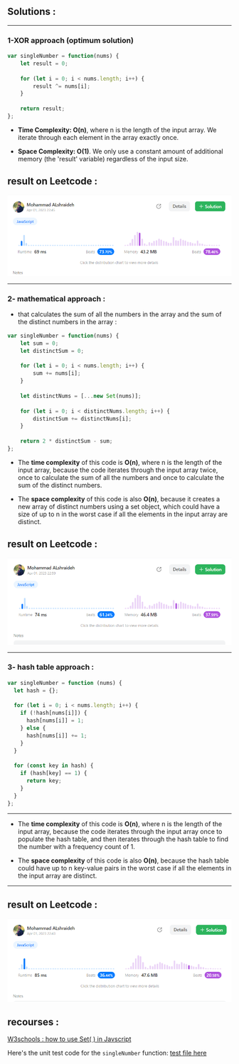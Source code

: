 ## Solutions :
---- 
###  1-XOR approach (optimum solution)
```js
var singleNumber = function(nums) {
    let result = 0;
    
    for (let i = 0; i < nums.length; i++) {
        result ^= nums[i];
    }
    
    return result;
};
```
- **Time Complexity: O(n)**,
  where n is the length of the input array.
 We iterate through each element in the array exactly once.

- **Space Complexity: O(1)**.
  We only use a constant amount of additional memory (the 'result' variable) regardless of the input size.

## result on Leetcode : 
   ![singleNumber](../assets/singleNumberXOR.png)

-------- 

###  **2-** mathematical approach :
 -  that calculates the sum of all the numbers in the array and the sum of the distinct numbers in the array :


```js
var singleNumber = function(nums) {
    let sum = 0;
    let distinctSum = 0;
    
    for (let i = 0; i < nums.length; i++) {
        sum += nums[i];
    }
    
    let distinctNums = [...new Set(nums)];
    
    for (let i = 0; i < distinctNums.length; i++) {
        distinctSum += distinctNums[i];
    }
    
    return 2 * distinctSum - sum;
};

```
- The **time complexity** of this code is **O(n)**,
  where n is the length of the input array, because the code iterates through the input array twice, once to calculate the sum of all the numbers and once to calculate the sum of the distinct numbers.

- The **space complexity** of this code is also **O(n)**,
  because it creates a new array of distinct numbers using a set object, which could have a size of up to n in the worst case if all the elements in the input array are distinct.

## result on Leetcode : 
   ![singleNumber](../assets/singleNumberSet.png)
   
-----


### 3- hash table approach :


```js
var singleNumber = function (nums) {
  let hash = {};

  for (let i = 0; i < nums.length; i++) {
    if (!hash[nums[i]]) {
      hash[nums[i]] = 1;
    } else {
      hash[nums[i]] += 1;
    }
  }

  for (const key in hash) {
    if (hash[key] == 1) {
      return key;
    }
  }
};

```
----

- The **time complexity** of this code is **O(n)**,
  where n is the length of the input array, because the code iterates through the input array once to populate the hash table, and then iterates through the hash table to find the number with a frequency count of 1.


- The **space complexity** of this code is also **O(n)**,
  because the hash table could have up to n key-value pairs in the worst case if all the elements in the input array are distinct.
----



## result on Leetcode : 
   ![singleNumber](../assets/singleNumberTwoPass.png)

## recourses : 
 [W3schools : how to use Set( ) in Javscript](https://www.w3schools.com/js/js_object_sets.asp)

Here's the unit test code for the `singleNumber` function:  [test file here](./singleNumber.test.js)
